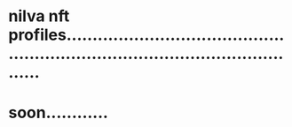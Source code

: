 # nilva nft profiles.....................................................................................................
# soon............
